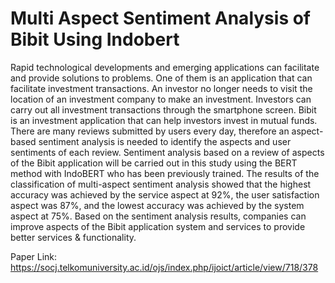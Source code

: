# Multi Aspect Sentiment Analysis of Bibit Using Indobert

Rapid technological developments and emerging applications can facilitate and provide solutions to
problems. One of them is an application that can facilitate investment transactions. An investor no
longer needs to visit the location of an investment company to make an investment. Investors can
carry out all investment transactions through the smartphone screen. Bibit is an investment
application that can help investors invest in mutual funds. There are many reviews submitted by
users every day, therefore an aspect-based sentiment analysis is needed to identify the aspects and
user sentiments of each review. Sentiment analysis based on a review of aspects of the Bibit
application will be carried out in this study using the BERT method with IndoBERT who has been
previously trained. The results of the classification of multi-aspect sentiment analysis showed that
the highest accuracy was achieved by the service aspect at 92%, the user satisfaction aspect was
87%, and the lowest accuracy was achieved by the system aspect at 75%. Based on the sentiment
analysis results, companies can improve aspects of the Bibit application system and services to
provide better services & functionality.

Paper Link: https://socj.telkomuniversity.ac.id/ojs/index.php/ijoict/article/view/718/378
